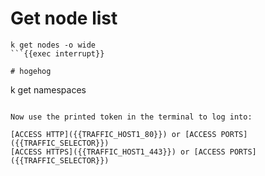 # Get node list
```
k get nodes -o wide
```{{exec interrupt}}

# hogehog
```
k get namespaces
```{{copy}}

Now use the printed token in the terminal to log into:

[ACCESS HTTP]({{TRAFFIC_HOST1_80}}) or [ACCESS PORTS]({{TRAFFIC_SELECTOR}})
[ACCESS HTTPS]({{TRAFFIC_HOST1_443}}) or [ACCESS PORTS]({{TRAFFIC_SELECTOR}})

